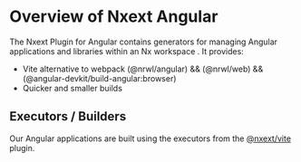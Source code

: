 # Overview of Nxext Angular

The Nxext Plugin for Angular contains generators for managing Angular applications and libraries within an Nx workspace . It provides:

- Vite alternative to webpack (@nrwl/angular) && (@nrwl/web) && (@angular-devkit/build-angular:browser)
- Quicker and smaller builds

## Executors / Builders

Our Angular applications are built using the executors from the [@nxext/vite](../vite/overview.md) plugin.
